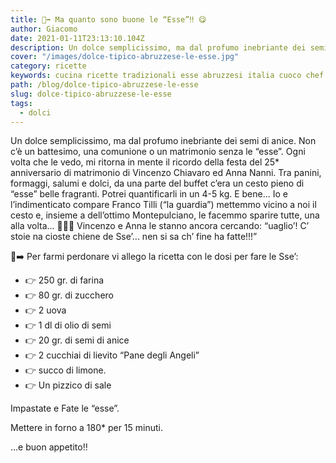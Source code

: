 ```yaml
---
title: 📍➡️ Ma quanto sono buone le “Esse”‼️ 😋
author: Giacomo
date: 2021-01-11T23:13:10.104Z
description: Un dolce semplicissimo, ma dal profumo inebriante dei semi di anice.Non c’è un battesimo, una comunione o un matrimonio senza le “esse”.
cover: "/images/dolce-tipico-abruzzese-le-esse.jpg"
category: ricette
keywords: cucina ricette tradizionali esse abruzzesi italia cuoco chef cousine cinque stelle
path: /blog/dolce-tipico-abruzzese-le-esse
slug: dolce-tipico-abruzzese-le-esse
tags:
  - dolci
---
```


Un dolce semplicissimo, ma dal profumo inebriante dei semi di anice.
Non c’è un battesimo, una comunione o un matrimonio senza le “esse”.
Ogni volta che le vedo, mi ritorna in mente il ricordo della festa del 25\* anniversario di matrimonio di Vincenzo Chiavaro ed Anna Nanni. Tra panini, formaggi, salumi e dolci, da una parte del buffet c’era un cesto pieno di “esse” belle fragranti. Potrei quantificarli in un 4-5 kg. E bene... Io e l’indimenticato compare Franco Tilli (“la guardia”) mettemmo vicino a noi il cesto e, insieme a dell’ottimo Montepulciano, le facemmo sparire tutte, una alla volta... 🤣🤣🤣 Vincenzo e Anna le stanno ancora cercando: “uaglio’! C’ stoie na cioste chiene de Sse’... nen si sa ch’ fine ha fatte!!!”

📍➡️ Per farmi perdonare vi allego la ricetta con le dosi per fare le Sse’:

- 👉 250 gr. di farina
- 👉 80 gr. di zucchero
- 👉 2 uova
- 👉 1 dl di olio di semi
- 👉 20 gr. di semi di anice
- 👉 2 cucchiai di lievito “Pane degli Angeli”
- 👉 succo di limone.
- 👉 Un pizzico di sale

Impastate e Fate le “esse”.

Mettere in forno a 180\* per 15 minuti.

...e buon appetito‼️
